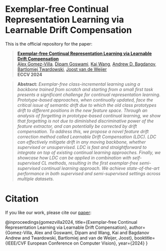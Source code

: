 # Exemplar-free Continual Representation Learning via Learnable Drift Compensation

This is the official repository for the paper:
> **[Exemplar-free Continual Representation Learning via Learnable Drift Compensation](https://arxiv.org/abs/)**<br>
> [Alex Gomez-Villa](https://scholar.google.com/citations?user=A2dhwNgAAAAJ&hl=en), [Dipam Goswami](https://scholar.google.com/citations?user=6_aj45AAAAAJ&hl), [Kai Wang](https://scholar.google.com/citations?user=j14vd0wAAAAJ&hl), [Andrew D. Bagdanov](https://scholar.google.com/citations?user=_Fk4YUcAAAAJ&hl), [Bartlomiej Twardowski](https://scholar.google.com/citations?user=8yywECgAAAAJ&hl), [Joost van de Weijer](https://scholar.google.com/citations?user=Gsw2iUEAAAAJ&hl)<br>
> **ECCV 2024**

> **Abstract:** *Exemplar-free class-incremental learning using a backbone trained from scratch and starting from a small first task presents a significant challenge for continual representation learning. Prototype-based approaches, when continually updated, face the critical issue of semantic drift due to which the old class prototypes drift to different positions in the new feature space.
Through an analysis of forgetting in prototype-based continual learning, we show that forgetting is not due to diminished discriminative power of the feature extractor, and can potentially be corrected by drift compensation. 
To address this, we propose a novel feature drift correction method called Learnable Drift Compensation (LDC). LDC can effectively mitigate drift in any moving backbone, whether supervised or unsupervised. LDC is fast and straightforward to integrate on top of existing continual learning approaches. Finally, we showcase how LDC can be applied in combination with self-supervised CL methods, resulting in the first exemplar-free semi-supervised continual learning approach. We achieve state-of-the-art performance in both supervised and semi-supervised settings across multiple datasets.*

# Citation
If you like our work, please cite our [paper](https://arxiv.org/):

@inproceedings{gomezvilla2024,
  title={Exemplar-free Continual Representation Learning via Learnable Drift Compensation},
  author={Gomez-Villa, Alex and Goswami, Dipam and Wang, Kai and Bagdanov Andrew and Twardowski, Bartlomiej  and van de Weijer, Joost},
  booktitle={IEEE/CVF European Conference on Computer Vision},
  year={2024}
}
